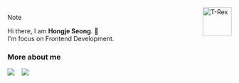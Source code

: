<img src="https://raw.githubusercontent.com/Tarikul-Islam-Anik/Animated-Fluent-Emojis/master/Emojis/Animals/T-Rex.png" alt="T-Rex" width="65" height="65" align="right"/>

> [!note]
> Hi there, I am **Hongje Seong**. 👋      
> I'm focus on Frontend Development.

### More about me 
<div display="flex">
  <a href="https://velog.io/@806gw" target="_blank"><img src="https://img.shields.io/badge/Velog-20C997?style=flat-square&logo=Velog&logoColor=white"></a>      
&nbsp;&nbsp;
<a href="https://daffy-stop-f69.notion.site/064fef310ae2418fa36304d85e581085?pvs=4" target="_blank">
  <img src="https://img.shields.io/badge/Notion-fff?style=flat-square&logo=Notion&logoColor=black"/>
</a>
</div>
